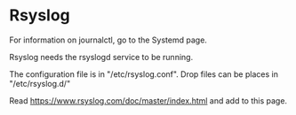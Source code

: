 # Rsyslog

For information on journalctl, go to the Systemd page.

Rsyslog needs the rsyslogd service to be running.

The configuration file is in "/etc/rsyslog.conf".
Drop files can be places in "/etc/rsyslog.d/"

Read https://www.rsyslog.com/doc/master/index.html and add to this page.